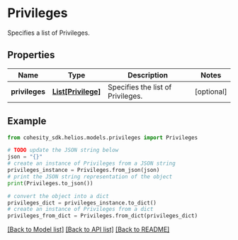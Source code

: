 # Privileges

Specifies a list of Privileges.

## Properties

Name | Type | Description | Notes
------------ | ------------- | ------------- | -------------
**privileges** | [**List[Privilege]**](Privilege.md) | Specifies the list of Privileges. | [optional] 

## Example

```python
from cohesity_sdk.helios.models.privileges import Privileges

# TODO update the JSON string below
json = "{}"
# create an instance of Privileges from a JSON string
privileges_instance = Privileges.from_json(json)
# print the JSON string representation of the object
print(Privileges.to_json())

# convert the object into a dict
privileges_dict = privileges_instance.to_dict()
# create an instance of Privileges from a dict
privileges_from_dict = Privileges.from_dict(privileges_dict)
```
[[Back to Model list]](../README.md#documentation-for-models) [[Back to API list]](../README.md#documentation-for-api-endpoints) [[Back to README]](../README.md)



